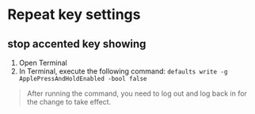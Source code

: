 # Repeat key settings

## stop accented key showing

1. Open Terminal
2. In Terminal, execute the following command:
   `defaults write -g ApplePressAndHoldEnabled -bool false`

> After running the command, you need to log out and log back in for the change to take effect.
